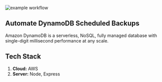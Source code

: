 ![example workflow](https://github.com/zablon-oigo/automate-dynamodb-scheduled-backups/actions/workflows/deploy.yml/badge.svg)

## Automate DynamoDB Scheduled Backups
Amazon DynamoDB is a serverless, NoSQL, fully managed database with single-digit millisecond performance at any scale.
## Tech Stack
1. **Cloud:** AWS
2. **Server:** Node, Express
